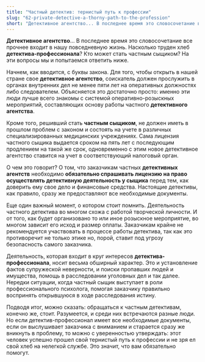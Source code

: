 ```yaml
---
title: "Частный детектив: тернистый путь к профессии"
slug: "62-private-detective-a-thorny-path-to-the-profession"
short: "Детективное агентство... В последнее время это словосочетание все прочнее входит в нашу повседневную жизнь. Насколько труден хлеб детектива-профессионала? Кто может стать частным сыщиком?"
---
```


**Детективное агентство**… В последнее время это словосочетание все прочнее входит в нашу повседневную жизнь. Насколько труден хлеб **детектива-профессионала**? Кто может стать частным сыщиком? На эти вопросы мы и попытаемся ответить ниже.

Начнем, как вводится, с буквы закона. Для того, чтобы открыть в нашей стране свое **детективное агентство**, соискатель должен прослужить в органах внутренних дел не менее пяти лет на оперативных должностях либо следователем. Объясняется это достаточно просто: именно эти люди лучше всего знакомы с системой оперативно-розыскных мероприятий, составляющих основу работы частного **детективного агентства**.

Кроме того, решивший стать **частным сыщиком**, не должен иметь в прошлом проблем с законом и состоять на учете в различных специализированных медицинских учреждениях. Сама лицензия частного сыщика выдается сроком на пять лет с последующим продлением на такой же срок, одновременно с этим новое детективное агентство ставится на учет в соответствующий налоговый орган.

О чем это говорит? О том, что заказчикам частных **детективных агентств** необходимо **обязательно спрашивать лицензию на право осуществлять детективную деятельность у сыщика** перед тем, как доверить ему свое дело и финансовые средства. Настоящие детективы, как правило, сразу же предоставляют все необходимые документы.

Еще один важный момент, о котором стоит помнить. Деятельность частного детектива во многом схожа с работой творческой личности. И от того, как будет организовано то или иное розыскное мероприятие, во многом зависит его исход и размер оплаты. Заказчикам крайне не рекомендуется участвовать в процессе работы детектива, так как это противоречит не только этике но, порой, ставит под угрозу безопасность самого заказчика.

Деятельность, которая входит в круг интересов **детектива-профессионала**, носит весьма обширный характер. Это и установление фактов супружеской неверности, и поиски пропавших людей и имущества, помощь в расследовании уголовных дел и так далее. Нередки ситуации, когда частный сыщик выступает в роли профессионального психолога, помогая заказчику правильно воспринять открывшуюся в ходе расследования истину.

Подводя итог, можно сказать: обращаться к частным детективам, конечно же, стоит. Разумеется, и среди них встречаются разные люди. Но если детектив-профессионал имеет все необходимые документы, если он выслушивает заказчика с вниманием и старается сразу же вникнуть в проблему, то можно с уверенностью утверждать: этот человек успешно прошел свой тернистый путь к профессии и не зря ел свой хлеб на нелегкой службе. Это значит, что вам обязательно помогут.

